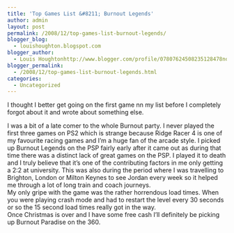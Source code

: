 ```yaml
---
title: 'Top Games List &#8211; Burnout Legends'
author: admin
layout: post
permalink: /2008/12/top-games-list-burnout-legends/
blogger_blog:
  - louishoughton.blogspot.com
blogger_author:
  - Louis Houghtonhttp://www.blogger.com/profile/07807624508235128478noreply@blogger.com
blogger_permalink:
  - /2008/12/top-games-list-burnout-legends.html
categories:
  - Uncategorized
---
```

I thought I better get going on the first game nn my list before I completely forgot about it and wrote about something else. 

<div>
</div>

<div>
  I was a bit of a late comer to the whole Burnout party. I never played the first three games on PS2 which is strange because Ridge Racer 4 is one of my favourite racing games and I&#8217;m a huge fan of the arcade style. I picked up Burnout Legends on the PSP fairly early after it came out as during that time there was a distinct lack of great games on the PSP. I played it to death and I truly believe that it&#8217;s one of the contributing factors in me only getting a 2:2 at university. This was also during the period where I was travelling to Brighton, London or Milton Keynes to see Jordan every week so it helped me through a lot of long train and coach journeys.
</div>

<div>
</div>

<div>
  My only gripe with the game was the rather horrendous load times. When you were playing crash mode and had to restart the level every 30 seconds or so the 15 second load times really got in the way.
</div>

<div>
</div>

<div>
  Once Christmas is over and I have some free cash I&#8217;ll definitely be picking up Burnout Paradise on the 360.
</div>